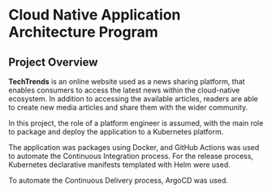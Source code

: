 # Cloud Native Application Architecture Program

## Project Overview
**TechTrends** is an online website used as a news sharing platform, that enables consumers to access the latest news within the cloud-native ecosystem. In addition to accessing the available articles, readers are able to create new media articles and share them with the wider community. 

In this project, the role of a platform engineer is assumed, with the main role to package and deploy the application to a Kubernetes platform. 

The application was packages using Docker, and GitHub Actions was used to automate the Continuous Integration process. For the release process, Kubernetes declarative manifests templated with Helm were used.

To automate the Continuous Delivery process, ArgoCD was used.
